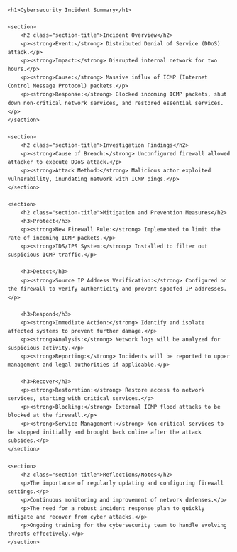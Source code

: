 <!DOCTYPE html>
<html lang="en">
<head>
    <meta charset="UTF-8">
    <meta name="viewport" content="width=device-width, initial-scale=1.0">
    <title>Cybersecurity Incident Summary</title>
    <style>
        body {
            font-family: Arial, sans-serif;
            line-height: 1.6;
            margin: 20px;
        }
        h1, h2 {
            color: #333;
        }
        section {
            margin-bottom: 20px;
        }
        .section-title {
            font-weight: bold;
            text-transform: uppercase;
        }
    </style>
</head>
<body>

    <h1>Cybersecurity Incident Summary</h1>

    <section>
        <h2 class="section-title">Incident Overview</h2>
        <p><strong>Event:</strong> Distributed Denial of Service (DDoS) attack.</p>
        <p><strong>Impact:</strong> Disrupted internal network for two hours.</p>
        <p><strong>Cause:</strong> Massive influx of ICMP (Internet Control Message Protocol) packets.</p>
        <p><strong>Response:</strong> Blocked incoming ICMP packets, shut down non-critical network services, and restored essential services.</p>
    </section>

    <section>
        <h2 class="section-title">Investigation Findings</h2>
        <p><strong>Cause of Breach:</strong> Unconfigured firewall allowed attacker to execute DDoS attack.</p>
        <p><strong>Attack Method:</strong> Malicious actor exploited vulnerability, inundating network with ICMP pings.</p>
    </section>

    <section>
        <h2 class="section-title">Mitigation and Prevention Measures</h2>
        <h3>Protect</h3>
        <p><strong>New Firewall Rule:</strong> Implemented to limit the rate of incoming ICMP packets.</p>
        <p><strong>IDS/IPS System:</strong> Installed to filter out suspicious ICMP traffic.</p>

        <h3>Detect</h3>
        <p><strong>Source IP Address Verification:</strong> Configured on the firewall to verify authenticity and prevent spoofed IP addresses.</p>

        <h3>Respond</h3>
        <p><strong>Immediate Action:</strong> Identify and isolate affected systems to prevent further damage.</p>
        <p><strong>Analysis:</strong> Network logs will be analyzed for suspicious activity.</p>
        <p><strong>Reporting:</strong> Incidents will be reported to upper management and legal authorities if applicable.</p>

        <h3>Recover</h3>
        <p><strong>Restoration:</strong> Restore access to network services, starting with critical services.</p>
        <p><strong>Blocking:</strong> External ICMP flood attacks to be blocked at the firewall.</p>
        <p><strong>Service Management:</strong> Non-critical services to be stopped initially and brought back online after the attack subsides.</p>
    </section>

    <section>
        <h2 class="section-title">Reflections/Notes</h2>
        <p>The importance of regularly updating and configuring firewall settings.</p>
        <p>Continuous monitoring and improvement of network defenses.</p>
        <p>The need for a robust incident response plan to quickly mitigate and recover from cyber attacks.</p>
        <p>Ongoing training for the cybersecurity team to handle evolving threats effectively.</p>
    </section>

</body>
</html>
